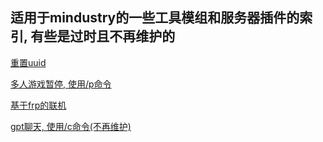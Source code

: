 ## 适用于mindustry的一些工具模组和服务器插件的索引, 有些是过时且不再维护的

[重置uuid](https://github.com/byzp/m-tool-mods/tree/main/ruuid)

[多人游戏暂停, 使用/p命令](https://github.com/byzp/m-tool-mods/tree/main/pause)

[基于frp的联机](https://github.com/byzp/line)

[gpt聊天, 使用/c命令(不再维护)](https://github.com/byzp/chatgpt-mindustry-plugin)
